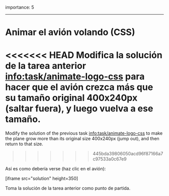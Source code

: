 importance: 5

---

# Animar el avión volando (CSS)

<<<<<<< HEAD
Modifica la solución de la tarea anterior <info:task/animate-logo-css> para hacer que el avión crezca más que su tamaño original 400x240px (saltar fuera), y luego vuelva a ese tamaño.
=======
Modify the solution of the previous task <info:task/animate-logo-css> to make the plane grow more than its original size 400x240px (jump out), and then return to that size.
>>>>>>> 445bda39806050acd96f87166a7c97533a0c67e9

Así es como debería verse (haz clic en el avión):

[iframe src="solution" height=350]

Toma la solución de la tarea anterior como punto de partida.
